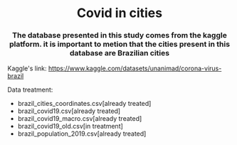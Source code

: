 <h1 align='center'>Covid in cities</h1>
<h3 align='center'>The database presented in this study comes from the kaggle platform. it is important to metion that the cities present in this database are Brazilian cities</h3>

Kaggle's link: https://www.kaggle.com/datasets/unanimad/corona-virus-brazil

Data treatment:
- brazil_cities_coordinates.csv[already treated]
- brazil_covid19.csv[already treated]
- brazil_covid19_macro.csv[already treated]
- brazil_covid19_old.csv[in treatment]
- brazil_population_2019.csv[already treated]

<i></i>
